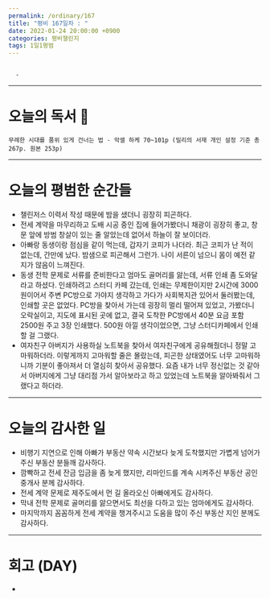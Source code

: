 ```yaml
---
permalink: /ordinary/167
title: "평비 167일차 : "
date: 2022-01-24 20:00:00 +0900
categories: 평비챌린지
tags: 1일1평범
---
```

```

  - 
```

---
# 오늘의 독서 📕
`무례한 시대를 품위 있게 건너는 법 - 악셀 하케 70~101p (밀리의 서재 개인 설정 기준 총 267p. 원본 253p)`  


---
# 오늘의 평범한 순간들
- 챌린저스 이력서 작성 때문에 밤을 샜더니 굉장히 피곤하다.
- 전세 계약을 마무리하고 도배 시공 중인 집에 들어가봤더니 채광이 굉장히 좋고, 창문 앞에 방범 창살이 있는 줄 알았는데 없어서 하늘이 잘 보이더라.
- 아빠랑 동생이랑 점심을 같이 먹는데, 갑자기 코피가 나더라. 최근 코피가 난 적이 없는데, 간만에 났다. 밤샘으로 피곤해서 그런가. 나이 서른이 넘으니 몸이 예전 같지가 않음이 느껴진다.
- 동생 전학 문제로 서류를 준비한다고 엄마도 골머리를 앓는데, 서류 인쇄 좀 도와달라고 하셨다. 인쇄하려고 스터디 카페 갔는데, 인쇄는 무제한이지만 2시간에 3000원이어서 주변 PC방으로 가야지 생각하고 가다가 사회복지관 있어서 둘러봤는데, 인쇄할 곳은 없었다. PC방을 찾아서 가는데 굉장히 멀리 떨어져 있었고, 가봤더니 오락실이고, 지도에 표시된 곳에 없고, 결국 도착한 PC방에서 40분 요금 포함 2500원 주고 3장 인쇄했다. 500원 아낄 생각이었으면, 그냥 스터디카페에서 인쇄 할 걸 그랬다.
- 여자친구 아버지가 사용하실 노트북을 찾아서 여자친구에게 공유해줬더니 정말 고마워하더라. 이렇게까지 고마워할 줄은 몰랐는데, 피곤한 상태였어도 너무 고마워하니까 기분이 좋아져서 더 열심히 찾아서 공유했다. 요즘 내가 너무 정신없는 것 같아서 아버지에게 그냥 대리점 가서 알아보라고 하고 있었는데 노트북을 알아봐줘서 그랬다고 하더라.

---
# 오늘의 감사한 일
- 비행기 지연으로 인해 아빠가 부동산 약속 시간보다 늦게 도착했지만 가볍게 넘어가주신 부동산 분들깨 감사하다.
- 깜빡하고 전세 잔금 입금을 좀 늦게 했지만, 리마인드를 계속 시켜주신 부동산 공인중개사 분께 감사하다.
- 전세 계약 문제로 제주도에서 먼 길 올라오신 아빠에게도 감사하다.
- 막내 전학 문제로 골머리를 앓으면서도 최선을 다하고 있는 엄마에게도 감사하다.
- 마지막까지 꼼꼼하게 전세 계약을 챙겨주시고 도움을 많이 주신 부동산 지인 분께도 감사하다.

---
# 회고 (DAY)
- 
